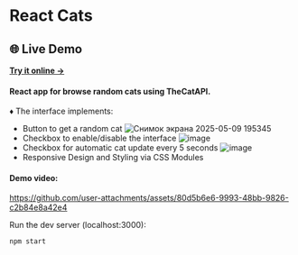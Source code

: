 # React Cats

## 🌐 Live Demo

**[Try it online →](react-cats-project.netlify.app/)**

#### React app for browse random cats using TheCatAPI.
♦ The interface implements:

* Button to get a random cat
  ![Снимок экрана 2025-05-09 195345](https://github.com/user-attachments/assets/22748b73-2a8b-459c-80cd-459597cd23ab)
* Checkbox to enable/disable the interface
  ![image](https://github.com/user-attachments/assets/291a5528-ecd1-4fa8-a5a3-3b9aa8ac8664)
* Checkbox for automatic cat update every 5 seconds
  ![image](https://github.com/user-attachments/assets/a2ceb824-90c4-4682-ad57-14f331969df3)
* Responsive Design and Styling via CSS Modules

#### Demo video:
https://github.com/user-attachments/assets/80d5b6e6-9993-48bb-9826-c2b84e8a42e4

Run the dev server (localhost:3000):

```
npm start
```
